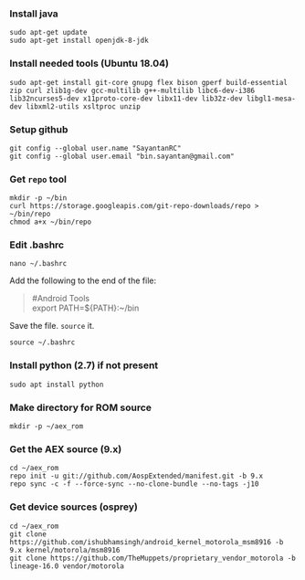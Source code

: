 ### Install java  
```
sudo apt-get update  
sudo apt-get install openjdk-8-jdk  
```
### Install needed tools (Ubuntu 18.04)  
```
sudo apt-get install git-core gnupg flex bison gperf build-essential zip curl zlib1g-dev gcc-multilib g++-multilib libc6-dev-i386 lib32ncurses5-dev x11proto-core-dev libx11-dev lib32z-dev libgl1-mesa-dev libxml2-utils xsltproc unzip
```
### Setup github
```
git config --global user.name "SayantanRC"  
git config --global user.email "bin.sayantan@gmail.com"  
```
### Get `repo` tool
```
mkdir -p ~/bin 
curl https://storage.googleapis.com/git-repo-downloads/repo > ~/bin/repo  
chmod a+x ~/bin/repo  
```
### Edit .bashrc
```
nano ~/.bashrc
```
Add the following to the end of the file:
> #Android Tools  
> export PATH=${PATH}:~/bin  

Save the file. `source` it.
```
source ~/.bashrc
```
### Install python (2.7) if not present
```
sudo apt install python
```
### Make directory for ROM source
```
mkdir -p ~/aex_rom  
```
### Get the AEX source (9.x)
``` 
cd ~/aex_rom  
repo init -u git://github.com/AospExtended/manifest.git -b 9.x  
repo sync -c -f --force-sync --no-clone-bundle --no-tags -j10  
```
### Get device sources (osprey)
```
cd ~/aex_rom  
git clone https://github.com/ishubhamsingh/android_kernel_motorola_msm8916 -b 9.x kernel/motorola/msm8916  
git clone https://github.com/TheMuppets/proprietary_vendor_motorola -b lineage-16.0 vendor/motorola  
```
